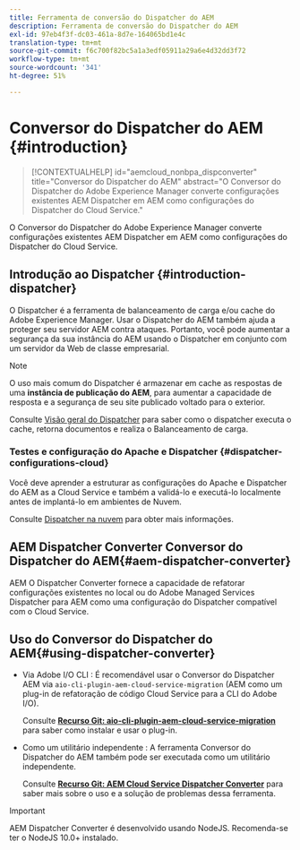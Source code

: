 ```yaml
---
title: Ferramenta de conversão do Dispatcher do AEM
description: Ferramenta de conversão do Dispatcher do AEM
exl-id: 97eb4f3f-dc03-461a-8d7e-164065bd1e4c
translation-type: tm+mt
source-git-commit: f6c700f82bc5a1a3edf05911a29a6e4d32dd3f72
workflow-type: tm+mt
source-wordcount: '341'
ht-degree: 51%

---
```


# Conversor do Dispatcher do AEM {#introduction}

>[!CONTEXTUALHELP]
>id="aemcloud_nonbpa_dispconverter"
>title="Conversor do Dispatcher do AEM"
>abstract="O Conversor do Dispatcher do Adobe Experience Manager converte configurações existentes AEM Dispatcher em AEM como configurações do Dispatcher do Cloud Service."

O Conversor do Dispatcher do Adobe Experience Manager converte configurações existentes AEM Dispatcher em AEM como configurações do Dispatcher do Cloud Service.

## Introdução ao Dispatcher {#introduction-dispatcher}

O Dispatcher é a ferramenta de balanceamento de carga e/ou cache do Adobe Experience Manager. Usar o Dispatcher do AEM também ajuda a proteger seu servidor AEM contra ataques. Portanto, você pode aumentar a segurança da sua instância do AEM usando o Dispatcher em conjunto com um servidor da Web de classe empresarial.

>[!NOTE]
>O uso mais comum do Dispatcher é armazenar em cache as respostas de uma **instância de publicação do AEM**, para aumentar a capacidade de resposta e a segurança de seu site publicado voltado para o exterior.

Consulte [Visão geral do Dispatcher](https://docs.adobe.com/content/help/pt-BR/experience-manager-dispatcher/using/dispatcher.translate.html) para saber como o dispatcher executa o cache, retorna documentos e realiza o Balanceamento de carga.

### Testes e configuração do Apache e Dispatcher {#dispatcher-configurations-cloud}

Você deve aprender a estruturar as configurações do Apache e Dispatcher do AEM as a Cloud Service e também a validá-lo e executá-lo localmente antes de implantá-lo em ambientes de Nuvem.

Consulte [Dispatcher na nuvem](https://docs.adobe.com/content/help/pt-BR/experience-manager-cloud-service/implementing/content-delivery/disp-overview.html) para obter mais informações.

## AEM Dispatcher Converter Conversor do Dispatcher do AEM{#aem-dispatcher-converter}

AEM O Dispatcher Converter fornece a capacidade de refatorar configurações existentes no local ou do Adobe Managed Services Dispatcher para AEM como uma configuração do Dispatcher compatível com o Cloud Service.

## Uso do Conversor do Dispatcher do AEM{#using-dispatcher-converter}

* Via Adobe I/O CLI : É recomendável usar o Conversor do Dispatcher AEM via `aio-cli-plugin-aem-cloud-service-migration` (AEM como um plug-in de refatoração de código Cloud Service para a CLI do Adobe I/O).

   Consulte **[Recurso Git: aio-cli-plugin-aem-cloud-service-migration](https://github.com/adobe/aio-cli-plugin-aem-cloud-service-migration#introduction)** para saber como instalar e usar o plug-in.

* Como um utilitário independente : A ferramenta Conversor do Dispatcher do AEM também pode ser executada como um utilitário independente.

   Consulte **[Recurso Git: AEM Cloud Service Dispatcher Converter](https://github.com/adobe/aem-cloud-service-source-migration/tree/master/packages/dispatcher-converter)** para saber mais sobre o uso e a solução de problemas dessa ferramenta.

>[!IMPORTANT]
>AEM Dispatcher Converter é desenvolvido usando NodeJS. Recomenda-se ter o NodeJS 10.0+ instalado.

